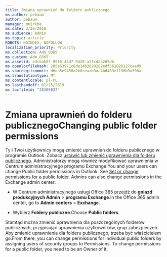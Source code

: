 ```yaml
---
title: Zmiana uprawnień do folderu publicznego
ms.author: pebaum
author: pebaum
manager: mnirkhe
ms.date: 3/26/2018
ms.audience: Admin
ms.topic: article
ROBOTS: NOINDEX, NOFOLLOW
localization_priority: Priority
ms.collection: Adm_O365
ms.custom: Adm_O365
ms.assetid: edcbab6f-09f6-44d7-9426-a2fcdda265db
ms.openlocfilehash: 285a63971c8de14b3820282edf581029127caad9
ms.sourcegitcommit: d6ea5e9458a2b8ceaab3ac4bd483e1130b9a398a
ms.translationtype: MT
ms.contentlocale: pl-PL
ms.lasthandoff: 01/15/2019
ms.locfileid: "28305037"
---
```

# <a name="changing-public-folder-permissions"></a><span data-ttu-id="a566b-102">Zmiana uprawnień do folderu publicznego</span><span class="sxs-lookup"><span data-stu-id="a566b-102">Changing public folder permissions</span></span>

<span data-ttu-id="a566b-p101">Ty i Twoi użytkownicy mogą zmienić uprawnień do folderu publicznego w programie Outlook. Zobacz [ustawić lub zmienić uprawnienia dla folderu publicznego](https://support.office.com/en-us/article/set-or-change-permissions-for-a-public-folder-b2e0440c-7873-48ec-9ff2-b1a20b723005). Administratorzy mogą również modyfikować uprawnienia w Centrum administracyjnego programu Exchange:</span><span class="sxs-lookup"><span data-stu-id="a566b-p101">You and your users can change Public folder permissions in Outlook. See [Set or change permissions for a public folder](https://support.office.com/en-us/article/set-or-change-permissions-for-a-public-folder-b2e0440c-7873-48ec-9ff2-b1a20b723005). Admins can also change permissions in the Exchange admin center:</span></span>
  
- <span data-ttu-id="a566b-106">W Centrum administracyjnego usługi Office 365 przejdź do **gniazd produkcyjnych Admin** \> **programu Exchange**.</span><span class="sxs-lookup"><span data-stu-id="a566b-106">In the Office 365 admin center, go to **Admin centers** \> **Exchange**.</span></span>
    
- <span data-ttu-id="a566b-107">Wybierz **Foldery publiczne**.</span><span class="sxs-lookup"><span data-stu-id="a566b-107">Choose **Public folders**.</span></span>
    
<span data-ttu-id="a566b-p102">Stamtąd można zmienić uprawnienia dla poszczególnych folderów publicznych, przypisując uprawnienia użytkowników, grup zabezpieczeń. Aby zmienić uprawnienia dla folderu publicznego, trzeba być właścicielem go.</span><span class="sxs-lookup"><span data-stu-id="a566b-p102">From there, you can change permissions for individual public folders by assigning users of security groups to Permissions. To change permissions for a public folder, you need to be an Owner of it.</span></span>
  

